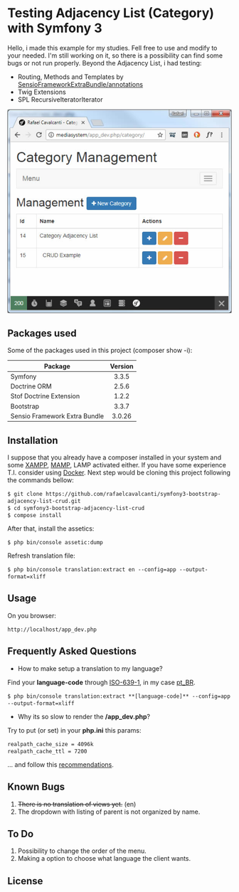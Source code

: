 # Testing Adjacency List (Category) with Symfony 3 
Hello, i made this example for my studies. Fell free to use and modify to your needed. I'm still working on it, so there is a possibility can find some bugs or not run properly.
Beyond the Adjacency List, i had testing:

 - Routing, Methods and Templates by [SensioFrameworkExtraBundle/annotations](https://symfony.com/doc/current/bundles/SensioFrameworkExtraBundle/index.html)
 - Twig Extensions
 - SPL RecursiveIteratorIterator


![Printscreen of the Home](https://github.com/rafaelcavalcanti/symfony3-bootstrap-adjacency-list-crud/blob/master/doc/screenshot001.jpg)

## Packages used
Some of the packages used in this project (composer show -i):

| Package                       | Version |
| ----------------------------- |:-------:| 
| Symfony                       | 3.3.5   |
| Doctrine ORM                  | 2.5.6   |
| Stof Doctrine Extension       | 1.2.2   |
| Bootstrap                     | 3.3.7   |
| Sensio Framework Extra Bundle | 3.0.26  |


## Installation
I suppose that you already have a composer installed in your system and some [XAMPP](https://www.apachefriends.org), [MAMP](https://www.mamp.info/en/), LAMP activated either. If you have some experience T.I. consider using [Docker](https://www.docker.com/). 
Next step would be cloning this project following the commands bellow:

    $ git clone https://github.com/rafaelcavalcanti/symfony3-bootstrap-adjacency-list-crud.git
    $ cd symfony3-bootstrap-adjacency-list-crud
    $ compose install

After that, install the assetics:

    $ php bin/console assetic:dump

Refresh translation file:


    $ php bin/console translation:extract en --config=app --output-format=xliff

## Usage
On you browser:

    http://localhost/app_dev.php

## Frequently Asked Questions

 - How to make setup a translation to my language?

Find your **language-code** through [ISO-639-1](https://en.wikipedia.org/wiki/List_of_ISO_639-1_codes), in my case [pt_BR](https://en.wikipedia.org/wiki/IETF_language_tag).
 
    $ php bin/console translation:extract **[language-code]** --config=app --output-format=xliff

 - Why its so slow to render the **/app_dev.php**?

Try to put (or set) in your **php.ini** this params:

    realpath_cache_size = 4096k
    realpath_cache_ttl = 7200

... and follow this [recommendations](https://symfony.com/doc/current/performance.html).

## Known Bugs

 1. ~~There is no translation of views yet.~~ (en)
 2. The dropdown with listing of parent is not organized by name.


## To Do

 1. Possibility to change the order of the menu.
 2. Making a option to choose what language the client wants.

## License